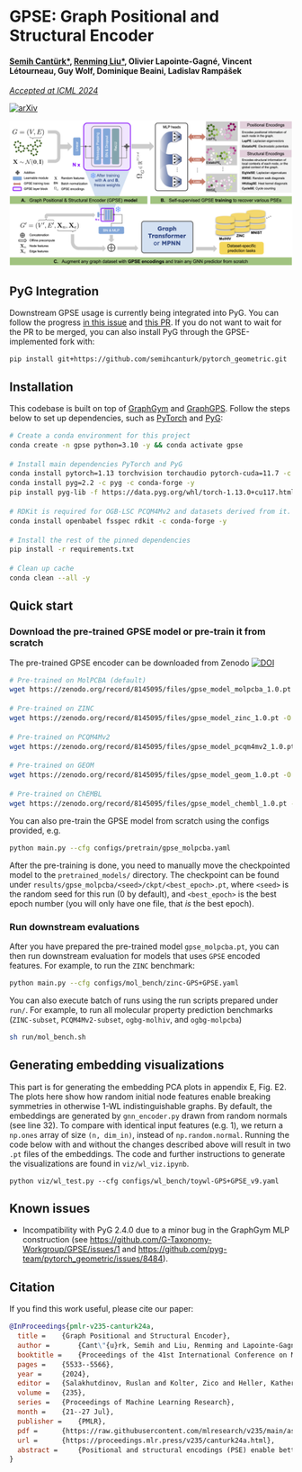 # GPSE: Graph Positional and Structural Encoder

#### [Semih Cantürk*](https://semihcanturk.github.io), [Renming Liu*](https://github.com/RemyLau), Olivier Lapointe-Gagné, Vincent Létourneau, Guy Wolf, Dominique Beaini, Ladislav Rampášek

[_Accepted at ICML 2024_](https://proceedings.mlr.press/v235/canturk24a.html)

[![arXiv](https://img.shields.io/badge/arXiv-2307.07107-b31b1b.svg)](https://arxiv.org/abs/2307.07107)

![img](GPSE.png)

## PyG Integration
Downstream GPSE usage is currently being integrated into PyG.
You can follow the progress [in this issue](https://github.com/pyg-team/pytorch_geometric/issues/8310) and [this PR](https://github.com/pyg-team/pytorch_geometric/pull/9018). If you do not want to wait for the PR to be merged, you can also install PyG through the GPSE-implemented fork with: 
```
pip install git+https://github.com/semihcanturk/pytorch_geometric.git
```


## Installation

This codebase is built on top of
[GraphGym](https://pytorch-geometric.readthedocs.io/en/2.0.0/notes/graphgym.html)
and [GraphGPS](https://github.com/rampasek/GraphGPS). Follow the steps below to
set up dependencies, such as [PyTorch](https://pytorch.org/) and
[PyG](https://pytorch-geometric.readthedocs.io/en/latest/):

```bash
# Create a conda environment for this project
conda create -n gpse python=3.10 -y && conda activate gpse

# Install main dependencies PyTorch and PyG
conda install pytorch=1.13 torchvision torchaudio pytorch-cuda=11.7 -c pytorch -c nvidia -y
conda install pyg=2.2 -c pyg -c conda-forge -y
pip install pyg-lib -f https://data.pyg.org/whl/torch-1.13.0+cu117.html

# RDKit is required for OGB-LSC PCQM4Mv2 and datasets derived from it.  
conda install openbabel fsspec rdkit -c conda-forge -y

# Install the rest of the pinned dependencies
pip install -r requirements.txt

# Clean up cache
conda clean --all -y
```

## Quick start

### Download the pre-trained GPSE model or pre-train it from scratch

The pre-trained GPSE encoder can be downloaded from Zenodo 
[![DOI](https://zenodo.org/badge/DOI/10.5281/zenodo.8145344.svg)](https://doi.org/10.5281/zenodo.8145344)

```bash
# Pre-trained on MolPCBA (default)
wget https://zenodo.org/record/8145095/files/gpse_model_molpcba_1.0.pt -O pretrained_models/gpse_molpcba.pt

# Pre-trained on ZINC
wget https://zenodo.org/record/8145095/files/gpse_model_zinc_1.0.pt -O pretrained_models/gpse_zinc.pt

# Pre-trained on PCQM4Mv2
wget https://zenodo.org/record/8145095/files/gpse_model_pcqm4mv2_1.0.pt -O pretrained_models/gpse_pcqm4mv2.pt

# Pre-trained on GEOM
wget https://zenodo.org/record/8145095/files/gpse_model_geom_1.0.pt -O pretrained_models/gpse_geom.pt

# Pre-trained on ChEMBL
wget https://zenodo.org/record/8145095/files/gpse_model_chembl_1.0.pt -O pretrained_models/gpse_chembl.pt
```

You can also pre-train the GPSE model from scratch using the configs provided, e.g.

```bash
python main.py --cfg configs/pretrain/gpse_molpcba.yaml
```

After the pre-training is done, you need to manually move the checkpointed model to the `pretrained_models/` directory.
The checkpoint can be found under `results/gpse_molpcba/<seed>/ckpt/<best_epoch>.pt`, where `<seed>` is the random seed
for this run (0 by default), and `<best_epoch>` is the best epoch number (you will only have one file, that *is* the
best epoch).

### Run downstream evaluations

After you have prepared the pre-trained model `gpse_molpcba.pt`, you can then run downstream evaluation for models that
uses `GPSE` encoded features. For example, to run the `ZINC` benchmark:

```bash
python main.py --cfg configs/mol_bench/zinc-GPS+GPSE.yaml
```

You can also execute batch of runs using the run scripts prepared under `run/`. For example, to run all molecular
property prediction benchmarks (`ZINC-subset`, `PCQM4Mv2-subset`, `ogbg-molhiv`, and `ogbg-molpcba`)

```bash
sh run/mol_bench.sh
```

## Generating embedding visualizations

This part is for generating the embedding PCA plots in appendix E, Fig. E2.
The plots here show how random initial node features enable breaking symmetries in otherwise 1-WL indistinguishable graphs.
By default, the embeddings are generated by `gnn_encoder.py` drawn from random normals (see line 32).
To compare with identical input features (e.g. 1), we return a `np.ones` array of size `(n, dim_in)`, instead of `np.random.normal`.
Running the code below with and without the changes described above will result in two `.pt` files of the embeddings.
The code and further instructions to generate the visualizations are found in `viz/wl_viz.ipynb`.
```
python viz/wl_test.py --cfg configs/wl_bench/toywl-GPS+GPSE_v9.yaml
```

## Known issues

- Incompatibility with PyG 2.4.0 due to a minor bug in the GraphGym MLP construction (see https://github.com/G-Taxonomy-Workgroup/GPSE/issues/1 and https://github.com/pyg-team/pytorch_geometric/issues/8484).

## Citation

If you find this work useful, please cite our paper:

```bibtex
@InProceedings{pmlr-v235-canturk24a,
  title = 	 {Graph Positional and Structural Encoder},
  author =       {Cant\"{u}rk, Semih and Liu, Renming and Lapointe-Gagn\'{e}, Olivier and L\'{e}tourneau, Vincent and Wolf, Guy and Beaini, Dominique and Ramp\'{a}\v{s}ek, Ladislav},
  booktitle = 	 {Proceedings of the 41st International Conference on Machine Learning},
  pages = 	 {5533--5566},
  year = 	 {2024},
  editor = 	 {Salakhutdinov, Ruslan and Kolter, Zico and Heller, Katherine and Weller, Adrian and Oliver, Nuria and Scarlett, Jonathan and Berkenkamp, Felix},
  volume = 	 {235},
  series = 	 {Proceedings of Machine Learning Research},
  month = 	 {21--27 Jul},
  publisher =    {PMLR},
  pdf = 	 {https://raw.githubusercontent.com/mlresearch/v235/main/assets/canturk24a/canturk24a.pdf},
  url = 	 {https://proceedings.mlr.press/v235/canturk24a.html},
  abstract = 	 {Positional and structural encodings (PSE) enable better identifiability of nodes within a graph, rendering them essential tools for empowering modern GNNs, and in particular graph Transformers. However, designing PSEs that work optimally for all graph prediction tasks is a challenging and unsolved problem. Here, we present the Graph Positional and Structural Encoder (GPSE), the first-ever graph encoder designed to capture rich PSE representations for augmenting any GNN. GPSE learns an efficient common latent representation for multiple PSEs, and is highly transferable: The encoder trained on a particular graph dataset can be used effectively on datasets drawn from markedly different distributions and modalities. We show that across a wide range of benchmarks, GPSE-enhanced models can significantly outperform those that employ explicitly computed PSEs, and at least match their performance in others. Our results pave the way for the development of foundational pre-trained graph encoders for extracting positional and structural information, and highlight their potential as a more powerful and efficient alternative to explicitly computed PSEs and existing self-supervised pre-training approaches. Our framework and pre-trained models are publicly available at https://github.com/G-Taxonomy-Workgroup/GPSE. For convenience, GPSE has also been integrated into the PyG library to facilitate downstream applications.}
}
```
